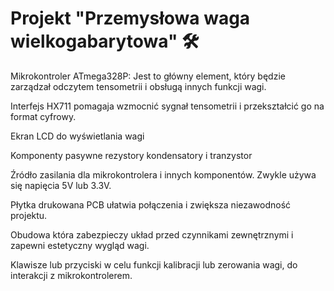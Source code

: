 # Projekt "Przemysłowa waga wielkogabarytowa"  🛠️


Mikrokontroler ATmega328P: Jest to główny element, który będzie zarządzał odczytem tensometrii i obsługą innych funkcji wagi. 

Interfejs HX711 pomagaja wzmocnić sygnał tensometrii i przekształcić go na format cyfrowy.

Ekran LCD do wyświetlania wagi

Komponenty pasywne rezystory kondensatory i tranzystor

Źródło zasilania dla mikrokontrolera i innych komponentów. Zwykle używa się napięcia 5V lub 3.3V.

Płytka drukowana PCB ułatwia połączenia i zwiększa niezawodność projektu.

Obudowa która zabezpieczy układ przed czynnikami zewnętrznymi i zapewni estetyczny wygląd wagi.

Klawisze lub przyciski w celu funkcji kalibracji lub zerowania wagi, do interakcji z mikrokontrolerem.

